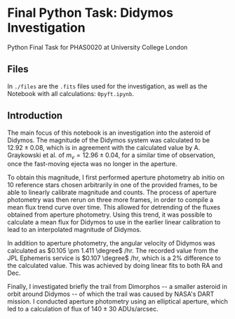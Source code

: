 # Final Python Task: Didymos Investigation

Python Final Task for PHAS0020 at University College London

## Files
In `./files` are the `.fits` files used for the investigation, as well as the Notebook with all calculations: `0pyft.ipynb`.

## Introduction
The main focus of this notebook is an investigation into the asteroid of Didymos. The magnitude of the Didymos system was calculated to be $12.92 \pm 0.08$, which is in agreement with the calculated value by A. Graykowski et al. of $m_v = 12.96 \pm 0.04$, for a similar time of observation, once the fast-moving ejecta was no longer in the aperture.

To obtain this magnitude, I first performed aperture photometry ab initio on 10 reference stars chosen arbitrarily in one of the provided frames, to be able to linearly calibrate magnitude and counts. The process of aperture photometry was then rerun on three more frames, in order to compile a mean flux trend curve over time. This allowed for detrending of the fluxes obtained from aperture photometry. Using this trend, it was possible to calculate a mean flux for Didymos to use in the earlier linear calibration to lead to an interpolated magnitude of Didymos.

In addition to aperture photometry, the angular velocity of Didymos was calculated as $0.105 \pm 1.411 \degree$ /hr. The recorded value from the JPL Ephemeris service is $0.107 \degree$ /hr, which is a 2% difference to the calculated value. This was achieved by doing linear fits to both RA and Dec.

Finally, I investigated briefly the trail from Dimorphos -- a smaller asteroid in orbit around Didymos -- of which the trail was caused by NASA's DART mission. I conducted aperture photometry using an elliptical aperture, which led to a calculation of flux of $140 \pm 30$ ADUs/arcsec.
